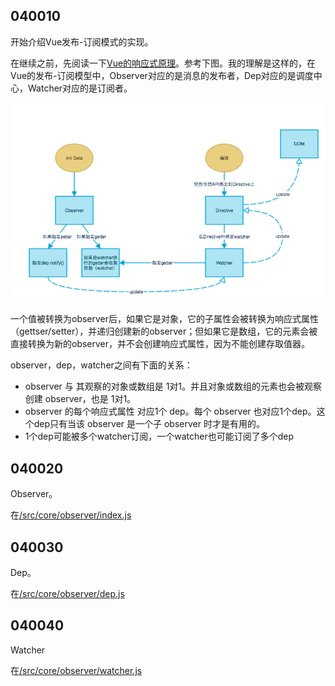 ## 040010
开始介绍Vue发布-订阅模式的实现。

在继续之前，先阅读一下[Vue的响应式原理](https://cn.vuejs.org/v2/guide/reactivity.html#%E5%A6%82%E4%BD%95%E8%BF%BD%E8%B8%AA%E5%8F%98%E5%8C%96)。参考下图。我的理解是这样的，在Vue的发布-订阅模型中，Observer对应的是消息的发布者，Dep对应的是调度中心，Watcher对应的是订阅者。

![](./_images/Vue发布-订阅模式.png)


一个值被转换为observer后，如果它是对象，它的子属性会被转换为响应式属性（gettser/setter），并递归创建新的observer；但如果它是数组，它的元素会被直接转换为新的observer，并不会创建响应式属性，因为不能创建存取值器。

observer，dep，watcher之间有下面的关系：
* observer 与 其观察的对象或数组是 1对1。并且对象或数组的元素也会被观察创建 observer，也是 1对1。
* observer 的每个响应式属性 对应1个 dep。每个 observer 也对应1个dep。这个dep只有当该 observer 是一个子 observer 时才是有用的。
* 1个dep可能被多个watcher订阅，一个watcher也可能订阅了多个dep

## 040020
Observer。

在[/src/core/observer/index.js](../src/core/observer/index.js)

## 040030
Dep。

在[/src/core/observer/dep.js](../src/core/observer/dep.js)

## 040040
Watcher

在[/src/core/observer/watcher.js](../src/core/observer/watcher.js)
